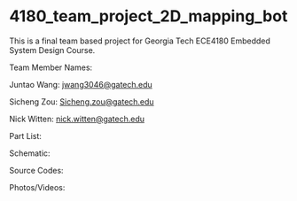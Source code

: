 # 4180_team_project_2D_mapping_bot

This is a final team based project for Georgia Tech ECE4180 Embedded System Design Course.

Team Member Names:
  
  Juntao Wang: jwang3046@gatech.edu
  
  Sicheng Zou: Sicheng.zou@gatech.edu
  
  Nick Witten: nick.witten@gatech.edu

Part List:
  
Schematic:

Source Codes:

Photos/Videos:
